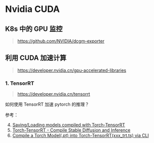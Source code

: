# Nvidia CUDA

## K8s 中的 GPU 监控

> https://github.com/NVIDIA/dcgm-exporter

## 利用 CUDA 加速计算

> https://developer.nvidia.cn/gpu-accelerated-libraries

### 1. TensorRT

> https://developer.nvidia.cn/tensorrt

如何使用 TensorRT 加速 pytorch 的推理？

参考：

4. [Saving/Loading models compiled with Torch-TensorRT](https://pytorch.org/TensorRT/user_guide/saving_models.html)
2. [Torch-TensorRT -  Compile Stable Diffusion and Inference](https://pytorch.org/TensorRT/tutorials/_rendered_examples/dynamo/torch_compile_stable_diffusion.html)
3. [Compile a Torch Model(.pt) into Torch-TensorRT(xxx_trt.ts) via CLI](https://pytorch.org/TensorRT/cli/torchtrtc.html)

